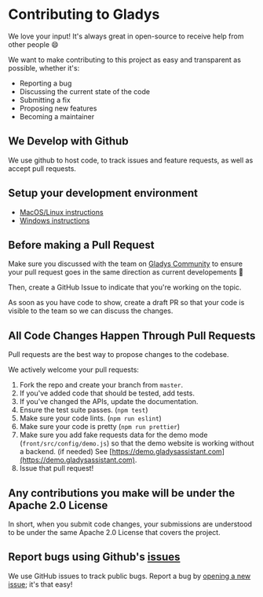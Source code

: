 # Contributing to Gladys

We love your input! It's always great in open-source to receive help from other people 😄

We want to make contributing to this project as easy and transparent as possible, whether it's:

- Reporting a bug
- Discussing the current state of the code
- Submitting a fix
- Proposing new features
- Becoming a maintainer

## We Develop with Github

We use github to host code, to track issues and feature requests, as well as accept pull requests.

## Setup your development environment

- [MacOS/Linux instructions](https://gladysassistant.com/en/docs/dev/setup-development-environment-mac-linux/)
- [Windows instructions](https://gladysassistant.com/en/docs/dev/setup-development-environment-windows/)

## Before making a Pull Request

Make sure you discussed with the team on [Gladys Community](https://community.gladysassistant.com/) to ensure your pull request goes in the same direction as current developements 🙂

Then, create a GitHub Issue to indicate that you're working on the topic.

As soon as you have code to show, create a draft PR so that your code is visible to the team so we can discuss the changes.

## All Code Changes Happen Through Pull Requests

Pull requests are the best way to propose changes to the codebase.

We actively welcome your pull requests:

1. Fork the repo and create your branch from `master`.
2. If you've added code that should be tested, add tests.
3. If you've changed the APIs, update the documentation.
4. Ensure the test suite passes. (`npm test`)
5. Make sure your code lints. (`npm run eslint`)
6. Make sure your code is pretty (`npm run prettier`)
7. Make sure you add fake requests data for the demo mode (`front/src/config/demo.js`) so that the demo website is working without a backend. (if needed) See [https://demo.gladysassistant.com](https://demo.gladysassistant.com).
8. Issue that pull request!

## Any contributions you make will be under the Apache 2.0 License

In short, when you submit code changes, your submissions are understood to be under the same Apache 2.0 License that covers the project.

## Report bugs using Github's [issues](https://github.com/gladysassistant/Gladys/issues)

We use GitHub issues to track public bugs. Report a bug by [opening a new issue](https://github.com/gladysassistant/Gladys/issues); it's that easy!
